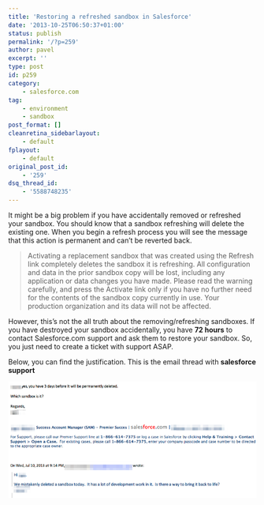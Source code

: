 ```yaml
---
title: 'Restoring a refreshed sandbox in Salesforce'
date: '2013-10-25T06:50:37+01:00'
status: publish
permalink: '/?p=259'
author: pavel
excerpt: ''
type: post
id: p259
category:
    - salesforce.com
tag:
    - environment
    - sandbox
post_format: []
cleanretina_sidebarlayout:
    - default
fplayout:
    - default
original_post_id:
    - '259'
dsq_thread_id:
    - '5588748235'
---
```

It might be a big problem if you have accidentally removed or refreshed your sandbox. You should know that a sandbox refreshing will delete the existing one. When you begin a refresh process you will see the message that this action is permanent and can’t be reverted back.

> Activating a replacement sandbox that was created using the Refresh link completely deletes the sandbox it is refreshing. All configuration and data in the prior sandbox copy will be lost, including any application or data changes you have made. Please read the warning carefully, and press the Activate link only if you have no further need for the contents of the sandbox copy currently in use. Your production organization and its data will not be affected.

However, this’s not the all truth about the removing/refreshing sandboxes. If you have destroyed your sandbox accidentally, you have **72 hours** to contact Salesforce.com support and ask them to restore your sandbox. So, you just need to create a ticket with support ASAP.

Below, you can find the justification. This is the email thread with **salesforce support**

![](/images/p259/HWOvSWQ.png)
